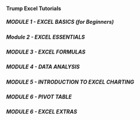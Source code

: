 


#### Trump Excel Tutorials


##### MODULE 1 - EXCEL BASICS (for Beginners)

##### Module 2 - EXCEL ESSENTIALS

##### MODULE 3 - EXCEL FORMULAS

##### MODULE 4 - DATA ANALYSIS

##### MODULE 5 - INTRODUCTION TO EXCEL CHARTING

##### MODULE 6 - PIVOT TABLE

##### MODULE 6 - EXCEL EXTRAS

